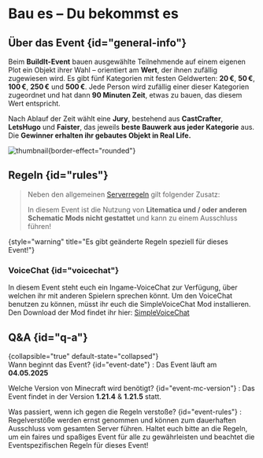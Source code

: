 <primary-label ref="event-running"/>
<secondary-label ref="buildit2-mc-version"/>
<secondary-label ref="buildit2-date"/>

# Bau es – Du bekommst es

## Über das Event {id="general-info"}

Beim **BuildIt-Event** bauen ausgewählte Teilnehmende auf einem eigenen Plot ein Objekt ihrer Wahl – orientiert am **Wert**, der ihnen zufällig zugewiesen wird.
Es gibt fünf Kategorien mit festen Geldwerten: **20 €**, **50 €**, **100 €**, **250 €** und **500 €**. Jede Person wird zufällig einer dieser Kategorien zugeordnet und hat dann **90 Minuten Zeit**, etwas zu bauen, das diesem Wert entspricht.

Nach Ablauf der Zeit wählt eine **Jury**, bestehend aus **CastCrafter**, **LetsHugo** und **Faister**, das jeweils **beste Bauwerk aus jeder Kategorie** aus. Die **Gewinner erhalten ihr gebautes Objekt in Real Life.**

![thumbnail](builtit-thumbnail.png){border-effect="rounded"}

## Regeln {id="rules"}

> Neben den allgemeinen [Serverregeln](rules.md) gilt folgender Zusatz:
>
> In diesem Event ist die Nutzung von **Litematica und / oder anderen Schematic Mods nicht gestattet** und kann zu einem Ausschluss führen!
>
{style="warning" title="Es gibt geänderte Regeln speziell für dieses Event!"}

### VoiceChat {id="voicechat"}

In diesem Event steht euch ein Ingame-VoiceChat zur Verfügung, über welchen ihr mit anderen Spielern sprechen könnt.
Um den VoiceChat benutzen zu können, müsst ihr euch die SimpleVoiceChat Mod installieren.
Den Download der Mod findet ihr hier: [SimpleVoiceChat](https://modrinth.com/plugin/simple-voice-chat)


## Q&amp;A {id="q-a"}

{collapsible="true" default-state="collapsed"}  
Wann beginnt das Event? {id="event-date"} 
: Das Event läuft am **04.05.2025**

Welche Version von Minecraft wird benötigt? {id="event-mc-version"}
: Das Event findet in der Version **1.21.4** & **1.21.5** statt.

Was passiert, wenn ich gegen die Regeln verstoße? {id="event-rules"}
: Regelverstöße werden ernst genommen und können zum dauerhaften Ausschluss vom gesamten Server führen. Haltet euch
bitte an die Regeln, um ein faires und spaßiges Event für alle zu gewährleisten und beachtet die Eventspezifischen Regeln für dieses Event!
